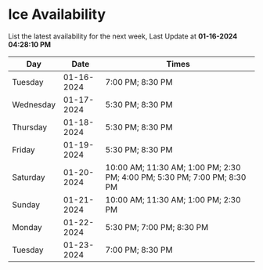 # Ice Availability

List the latest availability for the next week, Last Update at **01-16-2024 04:28:10 PM**

| Day         | Date        | Times       |
| ----------- | ----------- | ----------- |
|Tuesday|01-16-2024|7:00 PM; 8:30 PM|
|Wednesday|01-17-2024|5:30 PM; 8:30 PM|
|Thursday|01-18-2024|5:30 PM; 8:30 PM|
|Friday|01-19-2024|5:30 PM; 8:30 PM|
|Saturday|01-20-2024|10:00 AM; 11:30 AM; 1:00 PM; 2:30 PM; 4:00 PM; 5:30 PM; 7:00 PM; 8:30 PM|
|Sunday|01-21-2024|10:00 AM; 11:30 AM; 1:00 PM; 2:30 PM|
|Monday|01-22-2024|5:30 PM; 7:00 PM; 8:30 PM|
|Tuesday|01-23-2024|7:00 PM; 8:30 PM|
